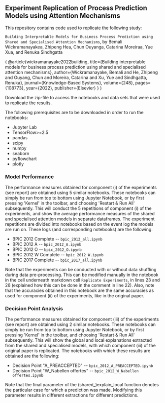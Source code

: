 ## Experiment Replication of Process Prediction Models using Attention Mechanisms
This repository contains code used to replicate the following study:

`Building Interpretable Models for Business Process Prediction using Shared and Specialised Attention Mechanisms`, 
by Bemali Wickramanayakea, Zhipeng Hea, Chun Ouyanga, Catarina Moreiraa, Yue Xua, and Renuka Sindhgatta

(
  @article{wickramanayake2022building,
    title={Building interpretable models for business process prediction using shared and specialised attention mechanisms},
    author={Wickramanayake, Bemali and He, Zhipeng and Ouyang, Chun and Moreira, Catarina and Xu, Yue and Sindhgatta, Renuka},
    journal={Knowledge-Based Systems},
    volume={248},
    pages={108773},
    year={2022},
    publisher={Elsevier}
  }
)

Download the zip-file to access the notebooks and data sets that were used to replicate the results.

The following prerequisites are to be downloaded in order to run the notebooks:

- Jupyter Lab
- TensorFlow>=2.5
- pandas
- scipy
- numpy
- seaborn
- pyflowchart
- plotly


### Model Performance
The performance measures obtained for component (i) of the experiments (see report) are obtained using 5 similar notebooks. These notebooks can simply be run from top to bottom using Jupyter Notebook, or by first pressing 'Kernel' in the toolbar, and choosing 'Restart & Run All' subsequently. This will conduct the 5 repetitions of component (i) of the experiments, and show the average performance measures of the shared and specialised attention models in separate dataframes. The experiment repetitions are divided into notebooks based on the event log the models are run on. These logs (and corresponding notebooks) are the following:

- BPIC 2012 Complete -- `bpic_2012_all.ipynb`
- BPIC 2012 A -- `bpic_2012_A.ipynb`
- BPIC 2012 O -- `bpic_2012_O.ipynb`
- BPIC 2012 W Complete -- `bpic_2012_W.ipynb`
- BPIC 2017 Complete -- `bpic_2017_all.ipynb`

Note that the experiments can be conducted with or without data shuffling during data pre-processing. This can be modified manually in the notebook in the cell underneath markdown cell `Replicate Experiments`, in lines 23 and 26 (explained how this can be done in the comment in line 22). Also, note that the accuracies obtained in this notebook are the same accuracies as used for component (ii) of the experiments, like in the original paper. 

### Decision Point Analysis
The performance measures obtained for component (iii) of the experiments (see report) are obtained using 2 similar notebooks. These notebooks can simply be run from top to bottom using Jupyter Notebook, or by first pressing 'Kernel' in the toolbar, and choosing 'Restart & Run All' subsequently. This will show the global and local explanations extracted from the shared and specialised models, with which component (iii) of the original paper is replicated. The notebooks with which these results are obtained are the following:

- Decision Point "A_PREACCEPTED" -- `bpic_2012_A_PREACCEPTED.ipynb`
- Decision Point "W_Nabellen offertes" -- `bpic_2012_W_Nabellen offertes.ipynb`

Note that the final parameter of the (shared_)explain_local function denotes the particular case for which a prediction was made. Modifying this parameter results in different extractions for different predictions.

